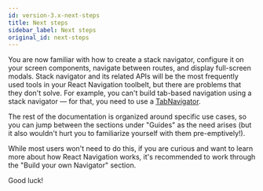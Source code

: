 ```yaml
---
id: version-3.x-next-steps
title: Next steps
sidebar_label: Next steps
original_id: next-steps
---
```


You are now familiar with how to create a stack navigator, configure it on your screen components, navigate between routes, and display full-screen modals. Stack navigator and its related APIs will be the most frequently used tools in your React Navigation toolbelt, but there are problems that they don't solve. For example, you can't build tab-based navigation using a stack navigator &mdash; for that, you need to use a [TabNavigator](tab-based-navigation.html).

The rest of the documentation is organized around specific use cases, so you can jump between the sections under "Guides" as the need arises (but it also wouldn't hurt you to familiarize yourself with them pre-emptively!).

While most users won't need to do this, if you are curious and want to learn more about how React Navigation works, it's recommended to work through the "Build your own Navigator" section.

Good luck!
